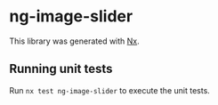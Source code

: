 # ng-image-slider

This library was generated with [Nx](https://nx.dev).

## Running unit tests

Run `nx test ng-image-slider` to execute the unit tests.
